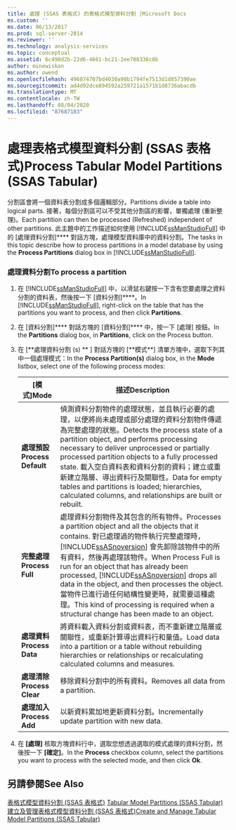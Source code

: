 ```yaml
---
title: 處理 (SSAS 表格式) 的表格式模型資料分割 |Microsoft Docs
ms.custom: ''
ms.date: 06/13/2017
ms.prod: sql-server-2014
ms.reviewer: ''
ms.technology: analysis-services
ms.topic: conceptual
ms.assetid: 6c498d2b-22d6-4661-bc21-2ee708336c8b
author: minewiskan
ms.author: owend
ms.openlocfilehash: 496874707bd4030a98b1794fe7513d1d857390ae
ms.sourcegitcommit: ad4d92dce894592a259721a1571b1d8736abacdb
ms.translationtype: MT
ms.contentlocale: zh-TW
ms.lasthandoff: 08/04/2020
ms.locfileid: "87687183"
---
```

# <a name="process-tabular-model-partitions-ssas-tabular"></a><span data-ttu-id="afe81-102">處理表格式模型資料分割 (SSAS 表格式)</span><span class="sxs-lookup"><span data-stu-id="afe81-102">Process Tabular Model Partitions (SSAS Tabular)</span></span>
  <span data-ttu-id="afe81-103">分割區會將一個資料表分割成多個邏輯部分。</span><span class="sxs-lookup"><span data-stu-id="afe81-103">Partitions divide a table into logical parts.</span></span> <span data-ttu-id="afe81-104">接著，每個分割區可以不受其他分割區的影響，單獨處理 (重新整理)。</span><span class="sxs-lookup"><span data-stu-id="afe81-104">Each partition can then be processed (Refreshed) independent of other partitions.</span></span> <span data-ttu-id="afe81-105">此主題中的工作描述如何使用 [!INCLUDE[ssManStudioFull](../../includes/ssmanstudiofull-md.md)] 中的 [處理資料分割]\*\*\*\* 對話方塊，處理模型資料庫中的資料分割。</span><span class="sxs-lookup"><span data-stu-id="afe81-105">The tasks in this topic describe how to process partitions in a model database by using the **Process Partitions** dialog box in [!INCLUDE[ssManStudioFull](../../includes/ssmanstudiofull-md.md)].</span></span>  
  
###  <a name="to-process-a-partition"></a><a name="bkmk_create_new"></a> <span data-ttu-id="afe81-106">處理資料分割</span><span class="sxs-lookup"><span data-stu-id="afe81-106">To process a partition</span></span>  
  
1.  <span data-ttu-id="afe81-107">在 [!INCLUDE[ssManStudioFull](../../includes/ssmanstudiofull-md.md)] 中，以滑鼠右鍵按一下含有您要處理之資料分割的資料表，然後按一下 [資料分割]\*\*\*\*。</span><span class="sxs-lookup"><span data-stu-id="afe81-107">In [!INCLUDE[ssManStudioFull](../../includes/ssmanstudiofull-md.md)], right-click on the table that has the partitions you want to process, and then click **Partitions**.</span></span>  
  
2.  <span data-ttu-id="afe81-108">在 [資料分割]\*\*\*\* 對話方塊的 [資料分割]\*\*\*\* 中，按一下 [處理] 按鈕。</span><span class="sxs-lookup"><span data-stu-id="afe81-108">In the **Partitions** dialog box, in **Partitions**, click on the Process button.</span></span>  
  
3.  <span data-ttu-id="afe81-109">在 [**處理資料分割 (s) \*\* ] 對話方塊的 [**模式\*\*] 清單方塊中，選取下列其中一個處理模式：</span><span class="sxs-lookup"><span data-stu-id="afe81-109">In the **Process Partition(s)** dialog box, in the **Mode** listbox, select one of the following process modes:</span></span>  
  
    |<span data-ttu-id="afe81-110">[模式]</span><span class="sxs-lookup"><span data-stu-id="afe81-110">Mode</span></span>|<span data-ttu-id="afe81-111">描述</span><span class="sxs-lookup"><span data-stu-id="afe81-111">Description</span></span>|  
    |----------|-----------------|  
    |<span data-ttu-id="afe81-112">**處理預設**</span><span class="sxs-lookup"><span data-stu-id="afe81-112">**Process Default**</span></span>|<span data-ttu-id="afe81-113">偵測資料分割物件的處理狀態，並且執行必要的處理，以便將尚未處理或部分處理的資料分割物件傳遞為完整處理的狀態。</span><span class="sxs-lookup"><span data-stu-id="afe81-113">Detects the process state of a partition object, and performs processing necessary to deliver unprocessed or partially processed partition objects to a fully processed state.</span></span> <span data-ttu-id="afe81-114">載入空白資料表和資料分割的資料；建立或重新建立階層、導出資料行及關聯性。</span><span class="sxs-lookup"><span data-stu-id="afe81-114">Data for empty tables and partitions is loaded; hierarchies, calculated columns, and relationships are built or rebuilt.</span></span>|  
    |<span data-ttu-id="afe81-115">**完整處理**</span><span class="sxs-lookup"><span data-stu-id="afe81-115">**Process Full**</span></span>|<span data-ttu-id="afe81-116">處理資料分割物件及其包含的所有物件。</span><span class="sxs-lookup"><span data-stu-id="afe81-116">Processes a partition object and all the objects that it contains.</span></span> <span data-ttu-id="afe81-117">對已處理過的物件執行完整處理時， [!INCLUDE[ssASnoversion](../../includes/ssasnoversion-md.md)] 會先卸除該物件中的所有資料，然後再處理該物件。</span><span class="sxs-lookup"><span data-stu-id="afe81-117">When Process Full is run for an object that has already been processed, [!INCLUDE[ssASnoversion](../../includes/ssasnoversion-md.md)] drops all data in the object, and then processes the object.</span></span> <span data-ttu-id="afe81-118">當物件已進行過任何結構性變更時，就需要這種處理。</span><span class="sxs-lookup"><span data-stu-id="afe81-118">This kind of processing is required when a structural change has been made to an object.</span></span>|  
    |<span data-ttu-id="afe81-119">**處理資料**</span><span class="sxs-lookup"><span data-stu-id="afe81-119">**Process Data**</span></span>|<span data-ttu-id="afe81-120">將資料載入資料分割或資料表，而不重新建立階層或關聯性，或重新計算導出資料行和量值。</span><span class="sxs-lookup"><span data-stu-id="afe81-120">Load data into a partition or a table without rebuilding hierarchies or relationships or recalculating calculated columns and measures.</span></span>|  
    |<span data-ttu-id="afe81-121">**處理清除**</span><span class="sxs-lookup"><span data-stu-id="afe81-121">**Process Clear**</span></span>|<span data-ttu-id="afe81-122">移除資料分割中的所有資料。</span><span class="sxs-lookup"><span data-stu-id="afe81-122">Removes all data from a partition.</span></span>|  
    |<span data-ttu-id="afe81-123">**處理加入**</span><span class="sxs-lookup"><span data-stu-id="afe81-123">**Process Add**</span></span>|<span data-ttu-id="afe81-124">以新資料累加地更新資料分割。</span><span class="sxs-lookup"><span data-stu-id="afe81-124">Incrementally update partition with new data.</span></span>|  
  
4.  <span data-ttu-id="afe81-125">在 **[處理]** 核取方塊資料行中，選取您想透過選取的模式處理的資料分割，然後按一下 **[確定]**。</span><span class="sxs-lookup"><span data-stu-id="afe81-125">In the **Process** checkbox column, select the partitions you want to process with the selected mode, and then click **Ok**.</span></span>  
  
## <a name="see-also"></a><span data-ttu-id="afe81-126">另請參閱</span><span class="sxs-lookup"><span data-stu-id="afe81-126">See Also</span></span>  
 <span data-ttu-id="afe81-127">[表格式模型資料分割 &#40;SSAS 表格式&#41;](partitions-ssas-tabular.md) </span><span class="sxs-lookup"><span data-stu-id="afe81-127">[Tabular Model Partitions &#40;SSAS Tabular&#41;](partitions-ssas-tabular.md) </span></span>  
 [<span data-ttu-id="afe81-128">建立及管理表格式模型資料分割 &#40;SSAS 表格式&#41;</span><span class="sxs-lookup"><span data-stu-id="afe81-128">Create and Manage Tabular Model Partitions &#40;SSAS Tabular&#41;</span></span>](create-and-manage-tabular-model-partitions-ssas-tabular.md)  
  
  
